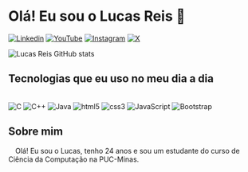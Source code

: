 # Olá! Eu sou o Lucas Reis 👋

[![Linkedin](https://img.shields.io/badge/LinkedIn-0077B5?style=for-the-badge&logo=linkedin&logoColor=white)](https://www.linkedin.com/in/lucasreis26/)
[![YouTube](https://img.shields.io/badge/YouTube-FF0000?style=for-the-badge&logo=youtube&logoColor=white)](https://www.youtube.com/@dev.lucasReis)
[![Instagram](https://img.shields.io/badge/Instagram-E4405F?style=for-the-badge&logo=instagram&logoColor=white)](https://www.instagram.com/lucasreis26_)
[![X](https://img.shields.io/badge/X-000000?style=for-the-badge&logo=x&logoColor=white)](https://www.x.com/@LucasReisDev_)

![Lucas Reis GitHub stats](https://github-readme-stats.vercel.app/api?username=LUcasReis26&show_icons=true&theme=tokyonight)

## Tecnologias que eu uso no meu dia a dia

<div style="display: inline_block"> <br>
    <img alt="C" src="https://img.shields.io/badge/C-00599C?style=for-the-badge&logo=c&logoColor=white">
    <img alt="C++" src="https://img.shields.io/badge/C%2B%2B-00599C?style=for-the-badge&logo=c%2B%2B&logoColor=white">
    <img alt="Java" src="https://img.shields.io/badge/java-%23ED8B00.svg?style=for-the-badge&logo=openjdk&logoColor=white">
    <img alt="html5" src="https://img.shields.io/badge/HTML5-E34F26?style=for-the-badge&logo=html5&logoColor=white">
    <img alt="css3" src="https://img.shields.io/badge/CSS3-1572B6?style=for-the-badge&logo=css3&logoColor=white">
    <img alt="JavaScript" src="https://img.shields.io/badge/JavaScript-323330?style=for-the-badge&logo=javascript&logoColor=F7DF1E">
    <img alt="Bootstrap" src="https://img.shields.io/badge/Bootstrap-563D7C?style=for-the-badge&logo=bootstrap&logoColor=white">
    
</div>

## Sobre mim

&emsp;Olá! Eu sou o Lucas, tenho 24 anos e sou um estudante do curso de Ciência da Computação na PUC-Minas.
